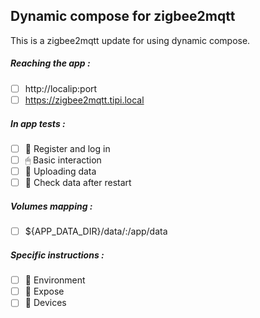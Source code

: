 ## Dynamic compose for zigbee2mqtt
This is a zigbee2mqtt update for using dynamic compose.
##### Reaching the app :
- [ ] http://localip:port
- [ ] https://zigbee2mqtt.tipi.local
##### In app tests :
- [ ] 📝 Register and log in
- [ ] 🖱 Basic interaction
- [ ] 🌆 Uploading data
- [ ] 🔄 Check data after restart
##### Volumes mapping :
- [ ] ${APP_DATA_DIR}/data/:/app/data
##### Specific instructions :
- [ ] 🌳 Environment
- [ ] 🙉 Expose
- [ ] 📱 Devices
